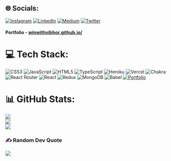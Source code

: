 
## 🌐 Socials:
[![Instagram](https://img.shields.io/badge/Instagram-%23E4405F.svg?logo=Instagram&logoColor=white)](https://instagram.com/winwithvibhor) [![LinkedIn](https://img.shields.io/badge/LinkedIn-%230077B5.svg?logo=linkedin&logoColor=white)](https://linkedin.com/in/https://www.linkedin.com/in/vibhor-sharma-a9649b246/) [![Medium](https://img.shields.io/badge/Medium-12100E?logo=medium&logoColor=white)](https://medium.com/@winwithvibhor) [![Twitter](https://img.shields.io/badge/Twitter-%231DA1F2.svg?logo=Twitter&logoColor=white)](https://twitter.com/winwithvibhor)
 
 #### Portfolio - [winwithvibhor.github.io/](https://winwithvibhor.github.io/)

# 💻 Tech Stack:
![CSS3](https://img.shields.io/badge/css3-%231572B6.svg?style=for-the-badge&logo=css3&logoColor=white) ![JavaScript](https://img.shields.io/badge/javascript-%23323330.svg?style=for-the-badge&logo=javascript&logoColor=%23F7DF1E) ![HTML5](https://img.shields.io/badge/html5-%23E34F26.svg?style=for-the-badge&logo=html5&logoColor=white) ![TypeScript](https://img.shields.io/badge/typescript-%23007ACC.svg?style=for-the-badge&logo=typescript&logoColor=white) ![Heroku](https://img.shields.io/badge/heroku-%23430098.svg?style=for-the-badge&logo=heroku&logoColor=white) ![Vercel](https://img.shields.io/badge/vercel-%23000000.svg?style=for-the-badge&logo=vercel&logoColor=white) ![Chakra](https://img.shields.io/badge/chakra-%234ED1C5.svg?style=for-the-badge&logo=chakraui&logoColor=white) ![React Router](https://img.shields.io/badge/React_Router-CA4245?style=for-the-badge&logo=react-router&logoColor=white) ![React](https://img.shields.io/badge/react-%2320232a.svg?style=for-the-badge&logo=react&logoColor=%2361DAFB) ![Redux](https://img.shields.io/badge/redux-%23593d88.svg?style=for-the-badge&logo=redux&logoColor=white) ![MongoDB](https://img.shields.io/badge/MongoDB-%234ea94b.svg?style=for-the-badge&logo=mongodb&logoColor=white) ![Babel](https://img.shields.io/badge/Babel-F9DC3e?style=for-the-badge&logo=babel&logoColor=black) [![Portfolio](https://img.shields.io/badge/Portfolio-%23000000.svg?style=for-the-badge&logo=firefox&logoColor=#FF7139)](https://winwithvibhor.github.io)
# 📊 GitHub Stats:
![](https://github-readme-stats.vercel.app/api?username=winwithvibhor&theme=swift&hide_border=false&include_all_commits=false&count_private=true)<br/>
![](https://github-readme-streak-stats.herokuapp.com/?user=winwithvibhor&theme=swift&hide_border=false)<br/>
![](https://github-readme-stats.vercel.app/api/top-langs/?username=winwithvibhor&theme=swift&hide_border=false&include_all_commits=false&count_private=true&layout=compact)

### ✍️ Random Dev Quote
![](https://quotes-github-readme.vercel.app/api?type=horizontal&theme=radical)


<!-- Proudly created with GPRM ( https://gprm.itsvg.in ) -->
